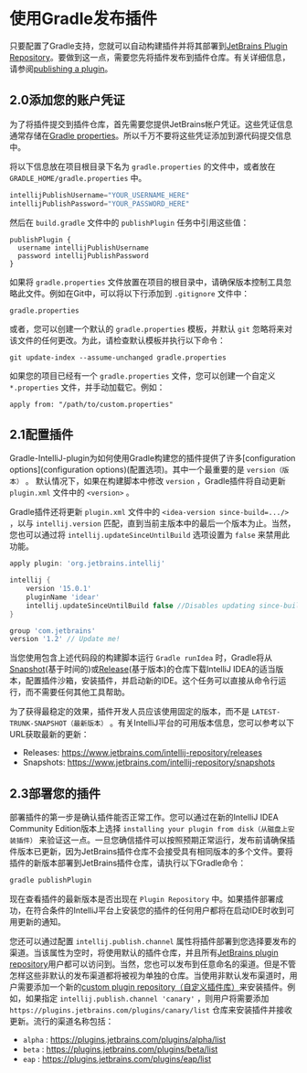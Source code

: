 # 使用Gradle发布插件
只要配置了Gradle支持，您就可以自动构建插件并将其部署到[JetBrains Plugin Repository](http://plugins.jetbrains.com/)。要做到这一点，需要您先将插件发布到插件仓库。有关详细信息，请参阅[publishing a plugin](http://www.jetbrains.org/intellij/sdk/docs/basics/getting_started/publishing_plugin.html)。

## 2.0添加您的账户凭证
为了将插件提交到插件仓库，首先需要您提供JetBrains帐户凭证。这些凭证信息通常存储在[Gradle properties](https://docs.gradle.org/current/userguide/build_environment.html#sec:gradle_configuration_properties)。所以千万不要将这些凭证添加到源代码提交信息中。  

将以下信息放在项目根目录下名为 ```gradle.properties``` 的文件中，或者放在 ```GRADLE_HOME/gradle.properties``` 中。

```gradle
intellijPublishUsername="YOUR_USERNAME_HERE"
intellijPublishPassword="YOUR_PASSWORD_HERE"
```

然后在 ```build.gradle``` 文件中的 ```publishPlugin``` 任务中引用这些值：  
```
publishPlugin {
  username intellijPublishUsername
  password intellijPublishPassword
}
```

如果将 ```gradle.properties``` 文件放置在项目的根目录中，请确保版本控制工具忽略此文件。例如在Git中，可以将以下行添加到 ```.gitignore``` 文件中：
```
gradle.properties
```

或者，您可以创建一个默认的 ```gradle.properties``` 模板，并默认 ```git``` 忽略将来对该文件的任何更改。为此，请检查默认模板并执行以下命令：
```
git update-index --assume-unchanged gradle.properties
```

如果您的项目已经有一个 ```gradle.properties``` 文件，您可以创建一个自定义 ```*.properties``` 文件，并手动加载它。例如：
```
apply from: "/path/to/custom.properties"
```

## 2.1配置插件
Gradle-IntelliJ-plugin为如何使用Gradle构建您的插件提供了许多[configuration options](configuration options)(配置选项)。其中一个最重要的是 ```version（版本）``` 。 默认情况下，如果在构建脚本中修改 ```version``` ，Gradle插件将自动更新 ```plugin.xml``` 文件中的 ```<version>``` 。

Gradle插件还将更新 ```plugin.xml``` 文件中的 ```<idea-version since-build=.../>``` ，以与 ```intellij.version``` 匹配，直到当前主版本中的最后一个版本为止。当然，您也可以通过将 ```intellij.updateSinceUntilBuild``` 选项设置为 ```false``` 来禁用此功能。

```gradle
apply plugin: 'org.jetbrains.intellij'

intellij {
    version '15.0.1'
    pluginName 'idear'
    intellij.updateSinceUntilBuild false //Disables updating since-build attribute in plugin.xml
}

group 'com.jetbrains'
version '1.2' // Update me!
```

当您使用包含上述代码段的构建脚本运行 ```Gradle runIdea``` 时，Gradle将从[Snapshot](https://www.jetbrains.com/intellij-repository/snapshots)(基于时间的)或[Release](https://www.jetbrains.com/idea/help/managing-plugins.html)(基于版本)的仓库下载IntelliJ IDEA的适当版本，配置插件沙箱，安装插件，并启动新的IDE。这个任务可以直接从命令行运行，而不需要任何其他工具帮助。  

为了获得最稳定的效果，插件开发人员应该使用固定的版本，而不是 ```LATEST-TRUNK-SNAPSHOT（最新版本）``` 。有关IntelliJ平台的可用版本信息，您可以参考以下URL获取最新的更新：  
- Releases: https://www.jetbrains.com/intellij-repository/releases  
- Snapshots: https://www.jetbrains.com/intellij-repository/snapshots  

## 2.3部署您的插件
部署插件的第一步是确认插件能否正常工作。您可以通过在新的IntelliJ IDEA Community Edition版本上选择 ```installing your plugin from disk（从磁盘上安装插件）``` 来验证这一点。一旦您确信插件可以按照预期正常运行，发布前请确保插件版本已更新，因为JetBrains插件仓库不会接受具有相同版本的多个文件。要将插件的新版本部署到JetBrains插件仓库，请执行以下Gradle命令：
```gradle
gradle publishPlugin
```
现在查看插件的最新版本是否出现在 ```Plugin Repository``` 中。如果插件部署成功，在符合条件的IntelliJ平台上安装您的插件的任何用户都将在启动IDE时收到可用更新的通知。  

您还可以通过配置 ```intellij.publish.channel``` 属性将插件部署到您选择要发布的渠道。当该属性为空时，将使用默认的插件仓库，并且所有[JetBrains plugin repository](https://plugins.jetbrains.com/)用户都可以访问到。当然，您也可以发布到任意命名的渠道。但是不管怎样这些非默认的发布渠道都将被视为单独的仓库。当使用非默认发布渠道时，用户需要添加一个新的[custom plugin repository（自定义插件库）](https://www.jetbrains.com/help/idea/managing-plugins.html#repos)来安装插件。例如，如果指定 ```intellij.publish.channel 'canary'``` ，则用户将需要添加 ```https://plugins.jetbrains.com/plugins/canary/list``` 仓库来安装插件并接收更新。流行的渠道名称包括：
-  ```alpha``` : https://plugins.jetbrains.com/plugins/alpha/list  
-  ```beta``` : https://plugins.jetbrains.com/plugins/beta/list  
-  ```eap``` : https://plugins.jetbrains.com/plugins/eap/list
